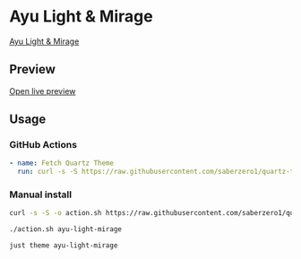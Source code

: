 # Ayu Light & Mirage

[Ayu Light & Mirage](https://taronull.substack.com)

## Preview

[Open live preview](https://quartz-themes.github.io/ayu-light-mirage/)

## Usage

### GitHub Actions

```yaml
- name: Fetch Quartz Theme
  run: curl -s -S https://raw.githubusercontent.com/saberzero1/quartz-themes/master/action.sh | bash -s -- ayu-light-mirage
```

### Manual install

```bash
curl -s -S -o action.sh https://raw.githubusercontent.com/saberzero1/quartz-themes/master/action.sh

./action.sh ayu-light-mirage
```

```bash
just theme ayu-light-mirage
```

